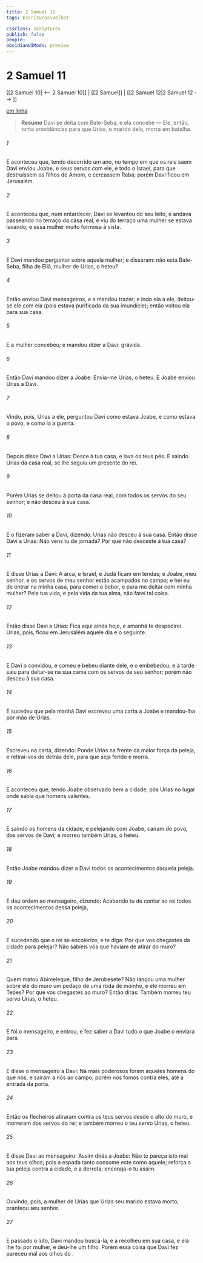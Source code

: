 ```yaml
---
title: 2 Samuel 11
tags: Escrituras\VelhoT

cssclass: scriptures
publish: false
people:
obsidianUIMode: preview
---
```


# 2 Samuel 11
[[2 Samuel 10| <-- 2 Samuel 10]] | [[2 Samuel]] | [[2 Samuel 12|2 Samuel 12 --> ]]

[em linha](https://churchofjesuschrist.org/study/scriptures/ot/2-sam/11?lang=por)

> __Resumo__
Davi se deita com Bate-Seba, e ela concebe — Ele, então, toma providências para que Urias, o marido dela, morra em batalha.

###### 1 
E aconteceu que, tendo decorrido um ano, no tempo em que os reis saem  Davi enviou Joabe, e seus servos com ele, e todo o Israel, para que destruíssem os filhos de Amom, e cercassem Rabá; porém Davi ficou em Jerusalém.

###### 2 
E aconteceu que, num entardecer, Davi se levantou do seu leito, e andava passeando no terraço da casa real, e viu do terraço uma mulher  se estava lavando; e  essa mulher muito formosa à vista.

###### 3 
E Davi mandou perguntar sobre aquela mulher; e disseram:  não  esta Bate-Seba, filha de Eliã, mulher de Urias, o heteu?

###### 4 
Então enviou Davi mensageiros, e a mandou trazer; e indo ela a ele, deitou-se ele com ela (pois  estava purificada da sua imundície); então voltou ela para sua casa.

###### 5 
E a mulher concebeu; e mandou dizer a Davi:  grávida.

###### 6 
Então Davi mandou dizer a Joabe: Envia-me Urias, o heteu. E Joabe enviou Urias a Davi.

###### 7 
Vindo, pois, Urias a ele, perguntou Davi como estava Joabe, e como estava o povo, e como ia a guerra.

###### 8 
Depois disse Davi a Urias: Desce à tua casa, e lava os teus pés. E saindo Urias da casa real,  se lhe seguiu um presente do rei.

###### 9 
Porém Urias se deitou à porta da casa real, com todos os servos do seu senhor; e não desceu à sua casa.

###### 10 
E o fizeram saber a Davi, dizendo: Urias não desceu à sua casa. Então disse Davi a Urias: Não vens tu de  jornada? Por que não desceste à tua casa?

###### 11 
E disse Urias a Davi: A arca, e Israel, e Judá ficam em tendas; e Joabe, meu senhor, e os servos de meu senhor estão acampados no campo; e hei eu de entrar na minha casa, para comer e beber, e para me deitar com minha mulher? Pela tua vida, e pela vida da tua alma, não farei tal coisa.

###### 12 
Então disse Davi a Urias: Fica aqui ainda hoje, e amanhã te despedirei. Urias, pois, ficou em Jerusalém aquele dia e o seguinte.

###### 13 
E Davi o convidou, e comeu e bebeu diante dele, e o embebedou; e à tarde saiu para deitar-se na sua cama com os servos de seu senhor; porém não desceu à sua casa.

###### 14 
E sucedeu que pela manhã Davi escreveu uma carta a Joabe e mandou-lha por mão de Urias.

###### 15 
Escreveu na carta, dizendo: Ponde Urias na frente da maior força da peleja, e retirai-vos de detrás dele, para que seja ferido e morra.

###### 16 
E aconteceu que, tendo Joabe observado bem a cidade, pôs Urias no lugar onde sabia que  homens valentes.

###### 17 
E saindo os homens da cidade, e pelejando com Joabe, caíram  do povo, dos servos de Davi; e morreu também Urias, o heteu.

###### 18 
Então Joabe mandou dizer a Davi todos os acontecimentos daquela peleja.

###### 19 
E deu ordem ao mensageiro, dizendo: Acabando tu de contar ao rei todos os acontecimentos dessa peleja,

###### 20 
E sucedendo que o rei se encolerize, e te diga: Por que vos chegastes  da cidade para pelejar? Não sabíeis vós que haviam de atirar do muro?

###### 21 
Quem matou Abimeleque, filho de Jerubesete? Não lançou uma mulher sobre ele do muro um pedaço de uma roda de moinho, e ele morreu em Tebes? Por que vos chegastes ao muro? Então dirás: Também morreu teu servo Urias, o heteu.

###### 22 
E foi o mensageiro, e entrou, e fez saber a Davi tudo o que Joabe o enviara para 

###### 23 
E disse o mensageiro a Davi: Na  mais poderosos foram aqueles homens do que nós, e saíram a nós ao campo; porém nós fomos contra eles, até a entrada da porta.

###### 24 
Então os flecheiros atiraram contra os teus servos desde o alto do muro, e morreram  dos servos do rei; e também morreu o teu servo Urias, o heteu.

###### 25 
E disse Davi ao mensageiro: Assim dirás a Joabe: Não te pareça isto mal aos teus olhos; pois a espada tanto consome este como aquele; reforça a tua peleja contra a cidade, e a derrota; encoraja-o tu assim.

###### 26 
Ouvindo, pois, a mulher de Urias que Urias seu marido estava morto, pranteou seu senhor.

###### 27 
E passado o luto, Davi mandou buscá-la, e a recolheu em sua casa, e ela lhe foi por mulher, e deu-lhe um filho. Porém essa coisa que Davi fez pareceu mal aos olhos do .

